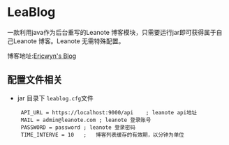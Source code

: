 # LeaBlog
一款利用java作为后台重写的Leanote 博客模块，只需要运行jar即可获得属于自己Leanote 博客。Leanote 无需特殊配置。

博客地址:[Ericwyn's Blog](https://blog.meetwhy.com)
 

## 配置文件相关
 - jar 目录下 `leablog.cfg`文件
 
        API_URL = https://localhost:9000/api    ; leanote api地址
        MAIL = admin@leanote.com ; leanote 登录账号
        PASSWORD = password ; leanote 登录密码
        TIME_INTERVE = 10   ;   博客列表缓存的有效期，以分钟为单位